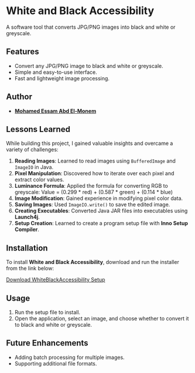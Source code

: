 # White and Black Accessibility

A software tool that converts JPG/PNG images into black and white or greyscale.

## Features
- Convert any JPG/PNG image to black and white or greyscale.
- Simple and easy-to-use interface.
- Fast and lightweight image processing.

## Author
- [**Mohamed Essam Abd El-Monem**](https://github.com/MohamedEMonem)

## Lessons Learned
While building this project, I gained valuable insights and overcame a variety of challenges:
1. **Reading Images**: Learned to read images using `BufferedImage` and `ImageIO` in Java.
2. **Pixel Manipulation**: Discovered how to iterate over each pixel and extract color values.
3. **Luminance Formula**: Applied the formula for converting RGB to greyscale: Value = (0.299 * red) + (0.587 * green) + (0.114 * blue)
4. **Image Modification**: Gained experience in modifying pixel color data.
5. **Saving Images**: Used `ImageIO.write()` to save the edited image.
6. **Creating Executables**: Converted Java JAR files into executables using **Launch4j**.
7. **Setup Creation**: Learned to create a program setup file with **Inno Setup Compiler**.

## Installation
To install **White and Black Accessibility**, download and run the installer from the link below:

[Download WhiteBlackAccessibility Setup](https://github.com/MohamedEMonem/WhiteBlackAccessibility/releases/download/WhiteBlackAccessibility/WhiteBlackAccessibilitySetup.exe)

## Usage
1. Run the setup file to install.
2. Open the application, select an image, and choose whether to convert it to black and white or greyscale.

## Future Enhancements
- Adding batch processing for multiple images.
- Supporting additional file formats.


